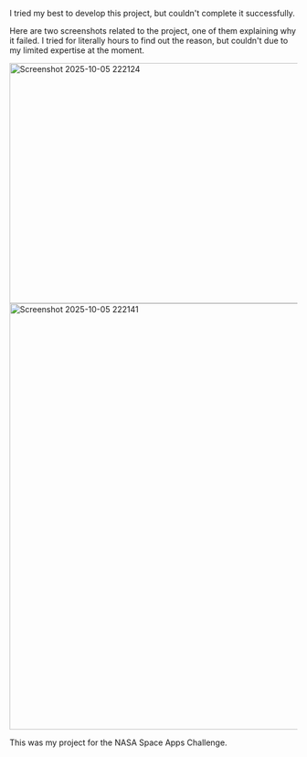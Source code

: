 I tried my best to develop this project, but couldn't complete it successfully.

Here are two screenshots related to the project, one of them explaining why it failed. I tried for literally hours to find out the reason, but couldn't due to my limited expertise at the moment.

<img width="1869" height="421" alt="Screenshot 2025-10-05 222124" src="https://github.com/user-attachments/assets/6dc3ac88-3cdf-4106-abda-2622be95036f" />

<img width="1225" height="747" alt="Screenshot 2025-10-05 222141" src="https://github.com/user-attachments/assets/a108285a-c265-4672-b4a6-203ff2ddec51" />

This was my project for the NASA Space Apps Challenge.
